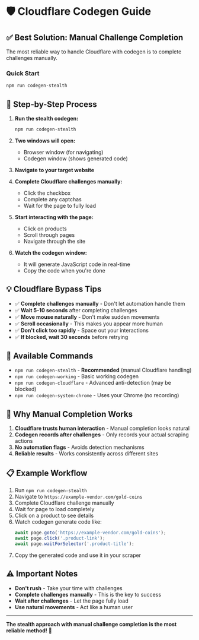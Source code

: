 # 🛡️ Cloudflare Codegen Guide

## ✅ Best Solution: Manual Challenge Completion

The most reliable way to handle Cloudflare with codegen is to complete challenges manually.

### Quick Start
```bash
npm run codegen-stealth
```

## 📝 Step-by-Step Process

1. **Run the stealth codegen:**
   ```bash
   npm run codegen-stealth
   ```

2. **Two windows will open:**
   - Browser window (for navigating)
   - Codegen window (shows generated code)

3. **Navigate to your target website**

4. **Complete Cloudflare challenges manually:**
   - Click the checkbox
   - Complete any captchas
   - Wait for the page to fully load

5. **Start interacting with the page:**
   - Click on products
   - Scroll through pages
   - Navigate through the site

6. **Watch the codegen window:**
   - It will generate JavaScript code in real-time
   - Copy the code when you're done

## 💡 Cloudflare Bypass Tips

- ✅ **Complete challenges manually** - Don't let automation handle them
- ✅ **Wait 5-10 seconds** after completing challenges
- ✅ **Move mouse naturally** - Don't make sudden movements
- ✅ **Scroll occasionally** - This makes you appear more human
- ✅ **Don't click too rapidly** - Space out your interactions
- ✅ **If blocked, wait 30 seconds** before retrying

## 🔧 Available Commands

- `npm run codegen-stealth` - **Recommended** (manual Cloudflare handling)
- `npm run codegen-working` - Basic working codegen
- `npm run codegen-cloudflare` - Advanced anti-detection (may be blocked)
- `npm run codegen-system-chrome` - Uses your Chrome (no recording)

## 🎯 Why Manual Completion Works

1. **Cloudflare trusts human interaction** - Manual completion looks natural
2. **Codegen records after challenges** - Only records your actual scraping actions
3. **No automation flags** - Avoids detection mechanisms
4. **Reliable results** - Works consistently across different sites

## 📋 Example Workflow

1. Run `npm run codegen-stealth`
2. Navigate to `https://example-vendor.com/gold-coins`
3. Complete Cloudflare challenge manually
4. Wait for page to load completely
5. Click on a product to see details
6. Watch codegen generate code like:
   ```javascript
   await page.goto('https://example-vendor.com/gold-coins');
   await page.click('.product-link');
   await page.waitForSelector('.product-title');
   ```
7. Copy the generated code and use it in your scraper

## ⚠️ Important Notes

- **Don't rush** - Take your time with challenges
- **Complete challenges manually** - This is the key to success
- **Wait after challenges** - Let the page fully load
- **Use natural movements** - Act like a human user

---

**The stealth approach with manual challenge completion is the most reliable method! 🎉** 